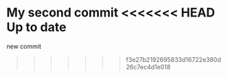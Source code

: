 My second commit
<<<<<<< HEAD
Up to date
=======
new commit
>>>>>>> f3e27b2192695833d16722e380d26c7ec4d1e018
